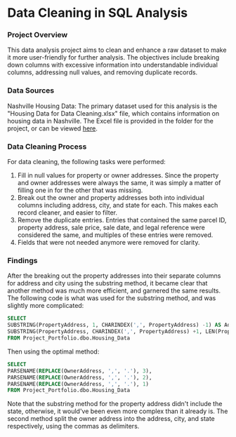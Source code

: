 # Data Cleaning in SQL Analysis

### Project Overview

This data analysis project aims to clean and enhance a raw dataset to make it more user-friendly for further analysis. The objectives include breaking down columns with excessive information into understandable individual columns, addressing null values, and removing duplicate records.

### Data Sources

Nashville Housing Data: The primary dataset used for this analysis is the "Housing Data for Data Cleaning.xlsx" file, which contains information on housing data in Nashville. The Excel file is provided in the folder for the project, or can be viewed [here](https://view.officeapps.live.com/op/view.aspx?src=https%3A%2F%2Fraw.githubusercontent.com%2Flkolb10%2FData_Projects%2Fmain%2FData%2520Cleaning%2520in%2520SQL%2FHousing%2520Data%2520for%2520Data%2520Cleaning.xlsx&wdOrigin=BROWSELINK).

### Data Cleaning Process

For data cleaning, the following tasks were performed:
1. Fill in null values for property or owner addresses. Since the property and owner addresses were always the same, it was simply a matter of filling one in for the other that was missing.
2. Break out the owner and property addresses both into individual columns including address, city, and state for each. This makes each record cleaner, and easier to filter.
3. Remove the duplicate entries. Entries that contained the same parcel ID, property address, sale price, sale date, and legal reference were considered the same, and multiples of these entries were removed.
4. Fields that were not needed anymore were removed for clarity.

### Findings

After the breaking out the property addresses into their separate columns for address and city using the substring method, it became clear that another method was much more efficient, and garnered the same results. The following code is what was used for the substring method, and was slightly more complicated:

```sql
SELECT 
SUBSTRING(PropertyAddress, 1, CHARINDEX(',', PropertyAddress) -1) AS Address,
SUBSTRING(PropertyAddress, CHARINDEX(',', PropertyAddress) +1, LEN(PropertyAddress)) AS Address
FROM Project_Portfolio.dbo.Housing_Data
```
Then using the optimal method:

```sql
SELECT
PARSENAME(REPLACE(OwnerAddress, ',', '.'), 3),
PARSENAME(REPLACE(OwnerAddress, ',', '.'), 2),
PARSENAME(REPLACE(OwnerAddress, ',', '.'), 1)
FROM Project_Portfolio.dbo.Housing_Data
```
Note that the substring method for the property address didn't include the state, otherwise, it would've been even more complex than it already is. The second method split the owner address into the address, city, and state respectively, using the commas as delimiters.





